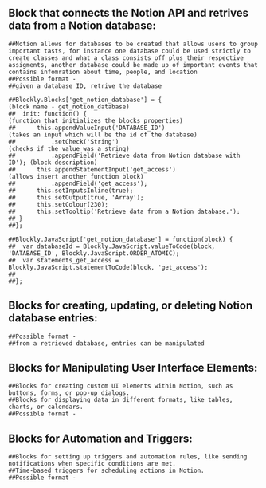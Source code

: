 ## Block that connects the Notion API and retrives data from a Notion database:
    ##Notion allows for databases to be created that allows users to group important tasts, for instance one database could be used strictly to create classes and what a class consists off plus their respective assigments, another database could be made up of important events that contains infomration about time, people, and location
    ##Possible format - 
    ##given a database ID, retrive the database 

    ##Blockly.Blocks['get_notion_database'] = {                             (block name - get_notion_database)
    ##  init: function() {                                                  (function that initializes the blocks properties)
    ##      this.appendValueInput('DATABASE_ID')                            (takes an input which will be the id of the database)
    ##          .setCheck('String')                                         (checks if the value was a string)
    ##          .appendField('Retrieve data from Notion database with ID'); (block description) 
    ##      this.appendStatementInput('get_access')                         (allows insert another function block) 
    ##          .appendField('get_access');
    ##      this.setInputsInline(true);
    ##      this.setOutput(true, 'Array');
    ##      this.setColour(230);
    ##      this.setTooltip('Retrieve data from a Notion database.');
    ## }
    ##};

    ##Blockly.JavaScript['get_notion_database'] = function(block) {
    ##  var databaseId = Blockly.JavaScript.valueToCode(block, 'DATABASE_ID', Blockly.JavaScript.ORDER_ATOMIC);
    ##  var statements_get_access = Blockly.JavaScript.statementToCode(block, 'get_access');
    ##
    ##};

## Blocks for creating, updating, or deleting Notion database entries:
    ##Possible format - 
    ##from a retrieved database, entries can be manipulated

## Blocks for Manipulating User Interface Elements:
    ##Blocks for creating custom UI elements within Notion, such as buttons, forms, or pop-up dialogs.
    ##Blocks for displaying data in different formats, like tables, charts, or calendars.
    ##Possible format - 

## Blocks for Automation and Triggers:
    ##Blocks for setting up triggers and automation rules, like sending notifications when specific conditions are met.
    ##Time-based triggers for scheduling actions in Notion.
    ##Possible format - 
    